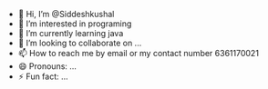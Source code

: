 - 👋 Hi, I’m @Siddeshkushal
- 👀 I’m interested in programing
- 🌱 I’m currently learning java
- 💞️ I’m looking to collaborate on ...
- 📫 How to reach me by email or my  contact number 6361170021
- 😄 Pronouns: ...
- ⚡ Fun fact: ...

<!---
Siddeshkushal07/Siddeshkushal07 is a ✨ special ✨ repository because its `README.md` (this file) appears on your GitHub profile.
You can click the Preview link to take a look at your changes.
--->
